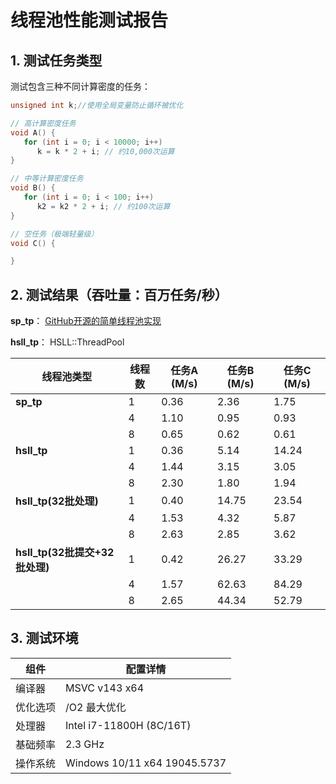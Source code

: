 # 线程池性能测试报告

## 1. 测试任务类型
测试包含三种不同计算密度的任务：

```cpp
unsigned int k;//使用全局变量防止循环被优化

// 高计算密度任务
void A() {
   for (int i = 0; i < 10000; i++)
      k = k * 2 + i; // 约10,000次运算
}

// 中等计算密度任务
void B() {
   for (int i = 0; i < 100; i++)
      k2 = k2 * 2 + i; // 约100次运算
}

// 空任务（极端轻量级）
void C() {

}
```

## 2. 测试结果（吞吐量：百万任务/秒）

**sp_tp**：  [GitHub开源的简单线程池实现](https://github.com/progschj/ThreadPool.git)

**hsll_tp**：   HSLL::ThreadPool

| 线程池类型               | 线程数 | 任务A (M/s) | 任务B (M/s) | 任务C (M/s) |
|--------------------------|--------|-------------|-------------|-------------|
| **sp_tp**                | 1      | 0.36        | 2.36        | 1.75        |
|                          | 4      | 1.10        | 0.95        | 0.93        |
|                          | 8      | 0.65        | 0.62        | 0.61        |
| **hsll_tp**              | 1      | 0.36        | 5.14        | 14.24       |
|                          | 4      | 1.44        | 3.15        | 3.05        |
|                          | 8      | 2.30        | 1.80        | 1.94        |
| **hsll_tp(32批处理)**     | 1      | 0.40        | 14.75       | 23.54       |
|                          | 4      | 1.53        | 4.32        | 5.87        |
|                          | 8      | 2.63        | 2.85        | 3.62        |
| **hsll_tp(32批提交+32批处理)** | 1      | 0.42        |26.27       | 33.29   |
|                          | 4      | 1.57        | 62.63        | 84.29      |
|                          | 8      | 2.65        | 44.34        | 52.79      |


## 3. 测试环境
| 组件         | 配置详情                     |
|--------------|------------------------------|
| 编译器       | MSVC v143 x64                |
| 优化选项     | /O2 最大优化                 |
| 处理器       | Intel i7-11800H (8C/16T)     |
| 基础频率     | 2.3 GHz                      |
| 操作系统     | Windows 10/11 x64 19045.5737 |